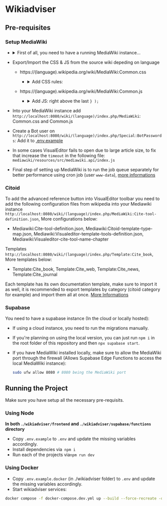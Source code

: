# Wikiadviser

## Pre-requisites

### Setup MediaWiki

- <details>
  <summary>First of all, you need to have a running MediaWiki instance...</summary>
   
  ## How to install?
	
  - After a lot of work and tests, we made installing MediaWiki as simple as running a single bash [script](https://github.com/ankaboot-source/wikiadviser/blob/main/mediawiki-setup/mediawiki-setup.sh), all you need to do is :
  
    	1. git clone https://github.com/ankaboot-source/wikiadviser.git
    	2. cd wikiadviser/mediawiki-setup
        3. tmux new -s mediawiki (it is recommended to run the script in an unbreakable session, as the script take a while to finish we don't want your terminal session to crush in the middle of the setup)
    	4. bash mediawiki-setup.sh
        5. tmux attach -t mediawiki (if you got out of the session and want to get back)
    
  - **Note!** Currently the script is targeted to Debian based systems.

  ## How it works?
  ### Script overview :
  Our Bash script is designed to install or upgrade a multilingual MediaWiki project (default: en, fr) with a ready to go database dumps, extension support, and Apache/PHP/MariaDB setup.
  
  During the script run, a user interaction is required (you will be asked to enter the database name, user and password, will be used to create the database for each instance and setup Localsettings.php)
  
  ### Key features:
  - --upgrade: Used to upgrade MediaWiki, it creates database dump, core code backup, fetch latest MediaWiki version, and restores configs. (dont forget to upgrade the VisualEditor too using `prepare_VisualEditor_upgrade.sh`)

  - Default (no flag): triggers a fresh install, including packages, MariaDB, Apache, PHP, MediaWiki, and loading SQL dumps.
 
  ### What it installs?

  - MediaWiki (latest from Wikipedia's Special:Version page) (Language-specific setups in /var/www/mediawiki/wiki/{lang})

  - Apache2 & PHP with required modules

  - MariaDB (v11.4)

  - Composer
 
  ### Ready to Go database

  - The Init dumps are necessary to avoid the manual MediaWiki setup where you have to generate manually a LocalSettings.php file. 
  - Instead we made two instances (fr, en), we went through the manual setup, then we exported the database dump of each instance which we will use with our ready to go [Localsetting.php file](https://github.com/ankaboot-source/wikiadviser/blob/main/mediawiki-setup/LocalSettings.php) for the automated setup.
  - The Init dump contain tables and data about MediaWiki including a pre-defined admin user and password, the admin credentials are as follow :
    - FR, EN instance:
       - User: Admin
       - Password: admin#2025
     
  - **YOU MUST UPDATE YOUR ADMIN CREDENTIALS ONCE YOU FINISH INSTALLING MEDIAWIKI! [GO HERE FOR FRENCH INSTANCE](http://localhost:8080/wiki/fr/index.php/Sp%C3%A9cial:ChangeCredentials/MediaWiki%5CAuth%5CPasswordAuthenticationRequest) [GO HERE FOR ENGLISH INSTANCE](http://localhost:8080/wiki/en/index.php?title=Special:ChangeCredentials/MediaWiki%5CAuth%5CPasswordAuthenticationRequest)**
 
  ### How to access your MediaWiki?

  - Apache is configured to serve MediaWiki instance locally on port 8080 (Update it accordingly).
  - You can access MediaWiki by going to http://localhost:8080/wiki/fr/index.php http://localhost:8080/wiki/en/index.php

  </details>
  

- Export/Import the CSS & JS from the source wiki depeding on language

  - https://(language).wikipedia.org/wiki/MediaWiki:Common.css

    - <details> <summary> Add CSS rules: </summary>

      ```css
      /* Hide "Notice" popup */
      .oo-ui-widget.oo-ui-widget-enabled.oo-ui-labelElement.oo-ui-floatableElement-floatable.oo-ui-popupWidget-anchored.oo-ui-popupWidget.oo-ui-popupTool-popup.oo-ui-popupWidget-anchored-top {
        display: none !important;
      }
      /* Hide "Notice" button in toolbar */
      .ve-ui-toolbar-group-notices {
        display: none !important;
      }
      /* Hide "Warning to log in" in edit source */
      .mw-message-box-warning.mw-anon-edit-warning.mw-message-box {
        display: none !important;
      }
      /* Hide "Search bar" in edit source */
      .vector-search-box-vue.vector-search-box-collapses.vector-search-box-show-thumbnail.vector-search-box-auto-expand-width.vector-search-box {
        display: none !important;
      }
      /* Hide footer-places */
      #footer-places {
        display: none !important;
      }
      /* Hide header */
      .mw-header {
        display: none !important;
      }
      /* Keep sticky header's title & TOC */
      .vector-sticky-header-end,
      .vector-sticky-header-start > :not(.vector-sticky-header-context-bar) {
        display: none !important;
      }
      .vector-sticky-header-context-bar {
        border-left: none !important;
      }
      /* Hide Menu */
      .vector-main-menu-landmark {
        display: none !important;
      }
      /* Hide right bar (Tools) */
      .vector-column-end {
        display: none !important;
      }
      /* Hide "Add Languages" button */
      #p-lang-btn {
        display: none !important;
      }
      /* Hide fullscreen button */
      #p-dock-bottom {
        display: none !important;
      }
      /* Hide save dialog's licence */
      .ve-ui-mwSaveDialog-foot {
        display: none !important;
      }
      /* Keep "Comment" Label */
      .oo-ui-tool-name-comment > a {
        padding-top: 11px !important;
      }
      .oo-ui-tool-name-comment > a > .oo-ui-tool-title {
        display: block !important;
        padding-bottom: 11px !important;
        padding-right: 11px !important;
      }
      /* Hide user guide & feedback in "?" */
      .oo-ui-tool-name-mwFeedbackDialog.oo-ui-tool-name-mwUserGuide {
        display: none !important;
      }
      /* Hide some of "Help" elements */
      .oo-ui-tool-name-mwUserGuide,
      .oo-ui-tool-name-mwFeedbackDialog {
        display: none !important;
      }
      /* Hide Edit section that is next to each paragraph title */
      .mw-editsection {
        display: none !important;
      }
      /* Hide toolbar */
      .vector-page-toolbar {
        display: none !important;
      }
      ```

      </details>

  - https://(language).wikipedia.org/wiki/MediaWiki:Common.js

    - <details> <summary> Add JS: right above the last <code>} );</code> </summary>

      ```js
      // Add a stylesheet rule when Iframe (Editor)
      const isIframe = window.location !== window.parent.location;
      var iframeCssRules = mw.util.addCSS(
        `/*  Hide Header when Iframe / Editor. */
        .vector-column-start,
        .vector-page-titlebar {
          display: none !important;
        }`
      );
      iframeCssRules.disabled = !isIframe;

      /**
      * Gets diffHtml
      */
      mw.loader.using(['mediawiki.util'], function () {
        mw.hook('wikipage.diff').add(function ($diff) {
          // Has param "wikiadviser"
          const urlParams = new URLSearchParams(window.location.search);
          if (!urlParams.has('wikiadviser')) return;

          elementReady('.ve-init-mw-diffPage-diff').then(function (diffEl) {
            const diffHtml = diffEl.outerHTML;
            const articleId = mw.config.get('wgPageName');
            if (isIframe){
              window.parent.postMessage(
                {
                  type: 'diff-change',
                  articleId: articleId,
                  diffHtml: diffHtml
                },
                '*'
              );
            }
          });
        });
      });

      /**
      * Waits for a selector to appear in document.documentElement,
      * resolving with the element once it's in the DOM.
      * Uses MutationObserver under the hood.
      *
      * @param {string} selector
      * @returns {Promise<Element>}
      */
      function elementReady(selector) {
        return new Promise(function (resolve) {
          var el = document.querySelector(selector);
          if (el) {
            resolve(el);
            return;
          }
          var observer = new MutationObserver(function (mutationRecords, obs) {
            var found = document.querySelector(selector);
            if (found) {
              obs.disconnect();
              resolve(found);
            }
          });
          // Watch for additions anywhere in the document
          observer.observe(document.documentElement, {
            childList: true,
            subtree: true
          });
        });
      }

      // Listen for messages from parent (wikiadviser)
      window.addEventListener('message', function(event) {
        if (event.data && event.data.type === 'wikiadviser') {
          console.log('Received Wikiadviser event:', event.data);
          if (event.data.data === 'diff') {
            mw.wikiadviser.getDiffUrl(event.data.articleId)
                .then(function(diffUrl) {
                    console.log('Redirecting to diff:', diffUrl);
                    window.location.replace(diffUrl);
                })
                .catch(function(error) {
			            console.error('Failed to redirect to diff:', error);
                });
          }
        }
      });

      // Define wikiadviser utilities on mw object
      mw.wikiadviser = {
          /**
          * Get diff URL between oldest and newest revisions
          * @param {string} articleId Page title
          * @returns {Promise<string>} Promise resolving to diff URL
          */
          getDiffUrl: function(articleId) {
              const self = this;
              const mediawikiBaseURL = mw.config.get("wgServer") + mw.config.get("wgScriptPath");
              
              return Promise.all([
                  self.getRevisionData(articleId, 'newer'),
                  self.getRevisionData(articleId, 'older')
              ]).then(function(results) {
                  const originalRevid = results[0].revid;
                  const latestRevid = results[1].revid;
                  return `${mediawikiBaseURL}/index.php?title=${articleId}&diff=${latestRevid}&oldid=${originalRevid}&diffmode=visual&diffonly=1&wikiadviser`;
              });
          },

          /**
          * Fetch revision data from API
          * @param {string} articleId Page title
          * @param {string} sort 'newer' or 'older'
          * @returns {Promise<Object>} Promise resolving to revision data
          */
          getRevisionData: function(articleId, sort) {
              const api = new mw.Api();
              return api.get({
                  action: 'query',
                  prop: 'revisions',
                  titles: articleId,
                  rvlimit: 1,
                  rvdir: sort,
                  formatversion: 2
              }).then(function(data) {
                  return data.query.pages[0].revisions[0];
              });
          }
      };
      ```

      </details>

- Into your MediaWiki instance add `http://localhost:8080/wiki/(language)/index.php/MediaWiki`: Common.css and Common.js
- Create a Bot user on `http://localhost:8080/wiki/(language)/index.php/Special:BotPasswords`: Add it to [.env.example](https://github.com/ankaboot-source/wikiadviser/blob/main/.env.example)
- In some cases VisualEditor fails to open due to large article size, to fix that increase the `timeout` in the following file: `mediawiki/resources/src/mediawiki.api/index.js`
- Final step of setting up MediaWiki is to run the job queue separately for better performance using cron job (user `www-data`), [more informations](https://www.mediawiki.org/wiki/Manual:Job_queue#:~:text=touch%20uploaded%20files.-,Cron,-You%20could%20use)

### Citoid
To add the advanced reference button into VisualEditor toolbar you need to add the following configuration files from wikipedia into your 
  Mediawiki instance `http://localhost:8080/wiki/(language)/index.php/MediaWiki:Cite-tool-definition.json`, More configurations below:
  - Mediawiki:Cite-tool-definition.json, Mediawiki:Citoid-template-type-map.json, Mediawiki:Visualeditor-template-tools-definition.json, Mediawiki:Visualeditor-cite-tool-name-chapter

Templates `http://localhost:8080/wiki/(language)/index.php/Template:Cite_book`, More templates below:
  - Template:Cite_book, Template:Cite_web, Template:Cite_news, Template:Cite_journal

Each template has its own documentation template, make sure to import it as well, it is recommended to export templates by category (citoid category for example) and import them all at once. [More Informations](https://www.mediawiki.org/wiki/Citoid)

### Supabase

You need to have a supabase instance (In the cloud or locally hosted):

- If using a cloud instance, you need to run the migrations manually.

- If you're planning on using the local version, you can just run `npm i` in the root folder of this repository and then `npx supabase start`.

- If you have MediaWiki installed locally, make sure to allow the MediaWiki port through the firewall (Allows Supabase Edge Functions to access the local MediaWiki instance):
  ```sh
  sudo ufw allow 8080 # 8080 being the MediaWiki port
  ```

## Running the Project

Make sure you have setup all the necessary pre-requisits.

### Using Node

**In both `./wikiadviser/frontend` and `./wikiadviser/supabase/functions` directory**

- Copy `.env.example` to `.env` and update the missing variables accordingly.
- Install dependencies via` npm i`
- Run each of the projects via`npm run dev`

### Using Docker

- Copy `.env.example.docker` (in ./wikiadviser folder) to `.env` and update the missing variables accordingly.
- Start wikiadviser services:

```sh
docker compose -f docker-compose.dev.yml up --build --force-recreate -d
```
